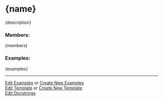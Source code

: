 # <a id="{id}">{name}</a>
    
{description}

### Members:

{members}

### Examples:

{examples}

___

[Edit Examples](https://github.com/McCoyGroup/References/edit/gh-pages/Documentation/examples/{url}) or 
[Create New Examples](https://github.com/McCoyGroup/References/new/gh-pages/?filename=Documentation/examples/{url}) <br/>
[Edit Template](https://github.com/McCoyGroup/References/edit/gh-pages/Documentation/templates/{url}) or 
[Create New Template](https://github.com/McCoyGroup/References/new/gh-pages/?filename=Documentation/templates/{url}) <br/>
[Edit Docstrings](https://github.com/McCoyGroup/{package_name}/edit/master/{file_url}?message=Update%20Docs)